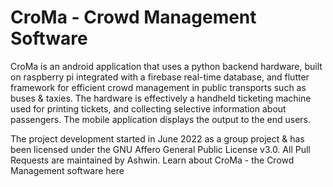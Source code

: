 # CroMa - Crowd Management Software
CroMa is an android application that uses a python backend hardware, built on raspberry pi integrated with a firebase real-time database, and flutter framework for efficient crowd management in public transports such as buses & taxies. The hardware is effectively a handheld ticketing machine used for printing tickets, and collecting selective information about passengers. The mobile application displays the output to the end users.

The project development started in June 2022 as a group project & has been licensed under the GNU Affero General Public License v3.0. All Pull Requests are maintained by Ashwin. Learn about CroMa - the Crowd Management software here
